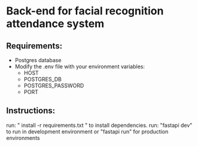 <h1>
  Back-end for facial recognition attendance system
</h1>
<h2>
 Requirements:
</h2>
<ul>
 <li>
    Postgres database
 </li>
  <li>
    Modify the .env file with your environment variables:
    <ul> 
      <li> HOST </li>
      <li> POSTGRES_DB </li>
      <li> POSTGRES_PASSWORD </li>
      <li> PORT </li>
    </ul>
  </li>
</ul>
<h2>
  Instructions:
</h2>
<p>
  run:  " install -r requirements.txt " to install dependencies.
  run: "fastapi dev" to run in development environment or "fastapi run" for production environments
</p>




